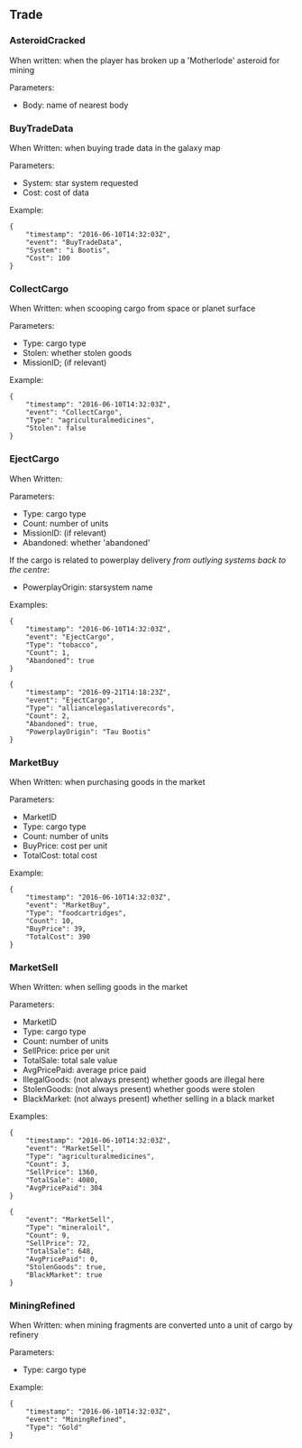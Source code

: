 ## Trade

### AsteroidCracked

When written: when the player has broken up a 'Motherlode' asteroid for mining

Parameters:

- Body: name of nearest body 


### BuyTradeData

When Written: when buying trade data in the galaxy map

Parameters:

- System: star system requested 
- Cost: cost of data 


Example:

```
{
	"timestamp": "2016-06-10T14:32:03Z",
	"event": "BuyTradeData",
	"System": "i Bootis",
	"Cost": 100
}
```

### CollectCargo

When Written: when scooping cargo from space or planet surface

Parameters:

- Type: cargo type 
- Stolen: whether stolen goods 
- MissionID; (if relevant) 


Example:

```
{
	"timestamp": "2016-06-10T14:32:03Z",
	"event": "CollectCargo",
	"Type": "agriculturalmedicines",
	"Stolen": false
}
```

### EjectCargo

When Written:

Parameters:

- Type: cargo type 
- Count: number of units 
- MissionID: (if relevant) 
- Abandoned: whether 'abandoned' 


If the cargo is related to powerplay delivery _from outlying systems back to the centre_:

- PowerplayOrigin: starsystem name 


Examples:

```
{
	"timestamp": "2016-06-10T14:32:03Z",
	"event": "EjectCargo",
	"Type": "tobacco",
	"Count": 1,
	"Abandoned": true
}
```

```
{
	"timestamp": "2016-09-21T14:18:23Z",
	"event": "EjectCargo",
	"Type": "alliancelegaslativerecords",
	"Count": 2,
	"Abandoned": true,
	"PowerplayOrigin": "Tau Bootis"
}
```

### MarketBuy

When Written: when purchasing goods in the market

Parameters:

- MarketID 
- Type: cargo type 
- Count: number of units 
- BuyPrice: cost per unit 
- TotalCost: total cost 


Example:

```
{
	"timestamp": "2016-06-10T14:32:03Z",
	"event": "MarketBuy",
	"Type": "foodcartridges",
	"Count": 10,
	"BuyPrice": 39,
	"TotalCost": 390
}
```

### MarketSell

When Written: when selling goods in the market

Parameters:

- MarketID 
- Type: cargo type 
- Count: number of units 
- SellPrice: price per unit 
- TotalSale: total sale value 
- AvgPricePaid: average price paid 
- IllegalGoods: (not always present) whether goods are illegal here 
- StolenGoods: (not always present) whether goods were stolen 
- BlackMarket: (not always present) whether selling in a black market 


Examples:

```
{
	"timestamp": "2016-06-10T14:32:03Z",
	"event": "MarketSell",
	"Type": "agriculturalmedicines",
	"Count": 3,
	"SellPrice": 1360,
	"TotalSale": 4080,
	"AvgPricePaid": 304
}
```

```
{
	"event": "MarketSell",
	"Type": "mineraloil",
	"Count": 9,
	"SellPrice": 72,
	"TotalSale": 648,
	"AvgPricePaid": 0,
	"StolenGoods": true,
	"BlackMarket": true
}
```

### MiningRefined

When Written: when mining fragments are converted unto a unit of cargo by refinery

Parameters:

- Type: cargo type 


Example:

```
{
	"timestamp": "2016-06-10T14:32:03Z",
	"event": "MiningRefined",
	"Type": "Gold"
}
```